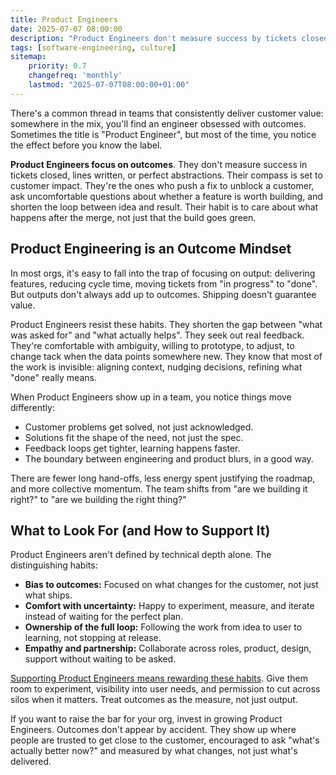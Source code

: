 ```yaml
---
title: Product Engineers
date: 2025-07-07 08:00:00
description: "Product Engineers don't measure success by tickets closed or code merged they're relentlessly focused on outcomes. This mindset is the real multiplier for teams that consistently deliver customer value."
tags: [software-engineering, culture]
sitemap:
    priority: 0.7
    changefreq: 'monthly'
    lastmod: "2025-07-07T08:00:00+01:00"
---
```


There's a common thread in teams that consistently deliver customer value: somewhere in the mix, you'll find an engineer obsessed with outcomes. Sometimes the title is "Product Engineer", but most of the time, you notice the effect before you know the label.

**Product Engineers focus on outcomes**. They don't measure success in tickets closed, lines written, or perfect abstractions. Their compass is set to customer impact. They're the ones who push a fix to unblock a customer, ask uncomfortable questions about whether a feature is worth building, and shorten the loop between idea and result. Their habit is to care about what happens after the merge, not just that the build goes green.

## Product Engineering is an Outcome Mindset

In most orgs, it's easy to fall into the trap of focusing on output: delivering features, reducing cycle time, moving tickets from "in progress" to "done". But outputs don't always add up to outcomes. Shipping doesn't guarantee value.

Product Engineers resist these habits. They shorten the gap between "what was asked for" and "what actually helps". They seek out real feedback. They're comfortable with ambiguity, willing to prototype, to adjust, to change tack when the data points somewhere new. They know that most of the work is invisible: aligning context, nudging decisions, refining what "done" really means.

When Product Engineers show up in a team, you notice things move differently:

- Customer problems get solved, not just acknowledged.
- Solutions fit the shape of the need, not just the spec.
- Feedback loops get tighter, learning happens faster.
- The boundary between engineering and product blurs, in a good way.

There are fewer long hand-offs, less energy spent justifying the roadmap, and more collective momentum. The team shifts from "are we building it right?" to "are we building the right thing?"

## What to Look For (and How to Support It)

Product Engineers aren't defined by technical depth alone. The distinguishing habits:

- **Bias to outcomes:** Focused on what changes for the customer, not just what ships.
- **Comfort with uncertainty:** Happy to experiment, measure, and iterate instead of waiting for the perfect plan.
- **Ownership of the full loop:** Following the work from idea to user to learning, not stopping at release.
- **Empathy and partnership:** Collaborate across roles, product, design, support without waiting to be asked.

[Supporting Product Engineers means rewarding these habits](/culture-follows-incentives). Give them room to experiment, visibility into user needs, and permission to cut across silos when it matters. Treat outcomes as the measure, not just output.

If you want to raise the bar for your org, invest in growing Product Engineers. Outcomes don't appear by accident. They show up where people are trusted to get close to the customer, encouraged to ask "what's actually better now?" and measured by what changes, not just what's delivered.
